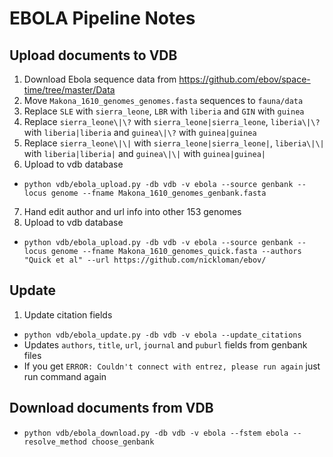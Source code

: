 # EBOLA Pipeline Notes

## Upload documents to VDB

1. Download Ebola sequence data from https://github.com/ebov/space-time/tree/master/Data
2. Move `Makona_1610_genomes_genomes.fasta` sequences to `fauna/data`
3. Replace `SLE` with `sierra_leone`, `LBR` with `liberia` and `GIN` with `guinea`
4. Replace `sierra_leone\|\?` with `sierra_leone|sierra_leone`, `liberia\|\?` with `liberia|liberia` and `guinea\|\?` with `guinea|guinea`
5. Replace `sierra_leone\|\|` with `sierra_leone|sierra_leone|`, `liberia\|\|` with `liberia|liberia|` and `guinea\|\|` with `guinea|guinea|`
6. Upload to vdb database
  * `python vdb/ebola_upload.py -db vdb -v ebola --source genbank --locus genome --fname Makona_1610_genomes_genbank.fasta`
7. Hand edit author and url info into other 153 genomes
8. Upload to vdb database
  * `python vdb/ebola_upload.py -db vdb -v ebola --source genbank --locus genome --fname Makona_1610_genomes_quick.fasta --authors "Quick et al" --url https://github.com/nickloman/ebov/`

## Update

1. Update citation fields
  * `python vdb/ebola_update.py -db vdb -v ebola --update_citations`
  * Updates `authors`, `title`, `url`, `journal` and `puburl` fields from genbank files
  * If you get `ERROR: Couldn't connect with entrez, please run again` just run command again

## Download documents from VDB
  * `python vdb/ebola_download.py -db vdb -v ebola --fstem ebola --resolve_method choose_genbank`

